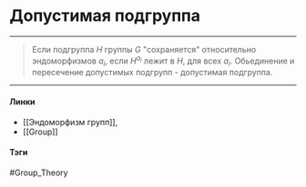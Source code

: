 # Допустимая подгруппа
***
>Если подгруппа $H$ группы $G$ "сохраняется" относительно эндоморфизмов $a_{i}$, если $H^{a_{i}}$ лежит в $H$, для всех $a_{i}$. Обьединение и пересечение допустимых подгрупп - допустимая подгруппа.
***
#### Линки
- [[Эндоморфизм групп]],
- [[Group]]
#### Тэги 
 #Group_Theory 